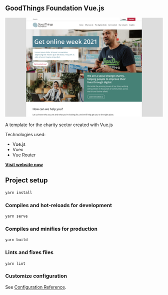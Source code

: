 ## GoodThings Foundation Vue.js

![Home](screenshot-1.png)

A template for the charity sector created with Vue.js

Technologies used:
- Vue.js
- Vuex
- Vue Router

**[Visit website now](https://goodthings-foundation.github.io/)**


## Project setup
```
yarn install
```

### Compiles and hot-reloads for development
```
yarn serve
```

### Compiles and minifies for production
```
yarn build
```

### Lints and fixes files
```
yarn lint
```

### Customize configuration
See [Configuration Reference](https://cli.vuejs.org/config/).

